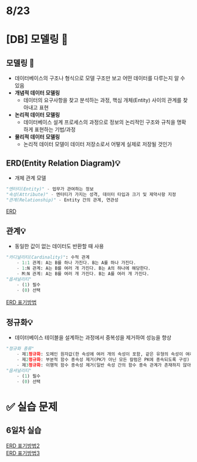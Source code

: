 # 8/23

# [DB] 모델링 📝

## **모델링** 💭

- 데이터베이스의 구조나 형식으로 모델 구조만 보고 어떤 데이터를 다루는지 알 수 있음
- **개념적 데이터 모델링**
  - 데이터의 요구사항을 찾고 분석하는 과정, 핵심 개체(Entity) 사이의 관계를 찾아내고 표현
- **논리적 데이터 모델링**
  - 데이터베이스 설계 프로세스의 과정으로 정보의 논리적인 구조와 규칙을 명확하게 표현하는 기법/과정
- **물리적 데이터 모델링**
  - 논리적 데이터 모델이 데이터 저장소로서 어떻게 실제로 저장될 것인가

## ERD(Entity Relation Diagram)💡

- 개체 관계 모델

```py
"엔터티(Entity)" - 업무가 관여하는 정보
"속성(Attribute)" - 엔터티가 가지는 성격, 데이터 타입과 크기 및 제약사항 지정
"관계(Relationship)" - Entity 간의 관계, 연관성
```

[ERD](ERD.drawio.png)

## 관계💡

- 동일한 값이 없는 데이터도 반환할 때 사용

```py
"카디널리티(Cardinality)": 수적 관계
    - 1:1 관계: A는 B를 하나 가진다. B는 A를 하나 가진다.
    - 1:N 관계: A는 B를 여러 개 가진다. B는 A의 하나에 해당한다.
    - M:N 관계: A는 B를 여러 개 가진다. B는 A를 여러 개 가진다.
"옵셔널리티"
    - (1) 필수
    - (0) 선택
```

[ERD 표기방법](img.gif)

## 정규화💡

- 데이터베이스 테이블을 설계하는 과정에서 중복성을 제거하여 성능을 향상

```py
"정규화 종류"
    - 제1정규화: 도메인 원자값(한 속성에 여러 개의 속성이 포함, 같은 유형의 속성이 여러 개로 나눠져 있는 경우 제거)
    - 제2정규화: 부분적 함수 종속성 제거(PK가 아닌 모든 칼럼은 PK에 종속되도록 구성)
    - 제3정규화: 이행적 함수 종속성 제거(일반 속성 간의 함수 종속 관계가 존재하지 않아야 함)
"옵셔널리티"
    - (1) 필수
    - (0) 선택
```

# ✅ 실습 문제

## 6일차 실습

[ERD 표기방법2](ERD.syllaverse.png)  
[ERD 표기방법3](ERD.University.png)
